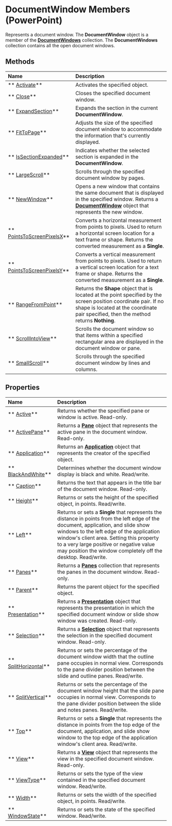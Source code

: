 
# DocumentWindow Members (PowerPoint)

Represents a document window. The  **DocumentWindow** object is a member of the **[DocumentWindows](84ed4b8c-593a-8100-d4b8-158115c4e84d.md)** collection. The  **DocumentWindows** collection contains all the open document windows.


## Methods



|**Name**|**Description**|
|:-----|:-----|
| ** [Activate](8b6c5ede-edaf-72f2-b0f5-de2418a5e0a2.md)**|Activates the specified object.|
| ** [Close](c7ba0097-5fa3-b0d0-234b-3cfe3e493522.md)**|Closes the specified document window.|
| ** [ExpandSection](bf4548ea-1459-9a2e-ad5a-e7d16c1b312d.md)**|Expands the section in the current  **DocumentWindow**.|
| ** [FitToPage](91ea2102-df12-20fe-cd16-e664832f9eb5.md)**|Adjusts the size of the specified document window to accommodate the information that's currently displayed.|
| ** [IsSectionExpanded](ab40cd63-7daa-4406-9311-869ffd281d9a.md)**|Indicates whether the selected section is expanded in the  **DocumentWindow**.|
| ** [LargeScroll](b74ecd74-acec-0d36-68c7-1848a99fe4c1.md)**|Scrolls through the specified document window by pages.|
| ** [NewWindow](1c9f4e37-4e40-8d0b-246b-f9897ad9a56a.md)**|Opens a new window that contains the same document that is displayed in the specified window. Returns a  **[DocumentWindow](567c5e66-8d68-a868-4072-b5358cf69546.md)** object that represents the new window.|
| ** [PointsToScreenPixelsX](6b5f2f58-41af-3620-74f3-1c4ec3922fc2.md)**|Converts a horizontal measurement from points to pixels. Used to return a horizontal screen location for a text frame or shape. Returns the converted measurement as a  **Single**.|
| ** [PointsToScreenPixelsY](0a5a96c6-3e91-31c6-ee60-ca1f8481daf0.md)**|Converts a vertical measurement from points to pixels. Used to return a vertical screen location for a text frame or shape. Returns the converted measurement as a  **Single**.|
| ** [RangeFromPoint](74bc61e5-6c6d-0510-b549-e325dd67c7a7.md)**|Returns the  **Shape** object that is located at the point specified by the screen position coordinate pair. If no shape is located at the coordinate pair specified, then the method returns **Nothing**.|
| ** [ScrollIntoView](1eee6b36-9f01-5204-dd75-1172f2e00577.md)**|Scrolls the document window so that items within a specified rectangular area are displayed in the document window or pane.|
| ** [SmallScroll](f6710bca-ad85-9257-061a-dbe5829d8b7b.md)**|Scrolls through the specified document window by lines and columns.|

## Properties



|**Name**|**Description**|
|:-----|:-----|
| ** [Active](bd68b587-0811-7f40-c0da-741e2305594b.md)**|Returns whether the specified pane or window is active. Read-only.|
| ** [ActivePane](8fa4c8a1-37b6-2676-1cfd-5fa2b130d2e3.md)**|Returns a  **[Pane](27862fd6-897d-893d-d5a8-b1e40b1b9d48.md)** object that represents the active pane in the document window. Read-only.|
| ** [Application](89843eab-4dde-131e-85ed-a6116a98ad46.md)**|Returns an  **[Application](978c2b99-4271-b953-4283-73b5f3d96f41.md)** object that represents the creator of the specified object.|
| ** [BlackAndWhite](1363b7df-8de5-955f-60a7-682cd6b4c848.md)**|Determines whether the document window display is black and white. Read/write.|
| ** [Caption](1f0334ee-d0fa-14d4-046b-d29ffddcfd53.md)**|Returns the text that appears in the title bar of the document window. Read-only.|
| ** [Height](a81aed0f-141c-a1ca-19f0-1584680ca726.md)**|Returns or sets the height of the specified object, in points. Read/write.|
| ** [Left](a6c8a129-b662-5fb7-4c5d-4f5d1c0aea34.md)**|Returns or sets a  **Single** that represents the distance in points from the left edge of the document, application, and slide show windows to the left edge of the application window's client area. Setting this property to a very large positive or negative value may position the window completely off the desktop. Read/write.|
| ** [Panes](1f26709d-8414-ee89-29d8-588c6787611a.md)**|Returns a  **[Panes](a6fe4d77-dff2-6e90-1df6-eb281bc46fa6.md)** collection that represents the panes in the document window. Read-only.|
| ** [Parent](275ed305-76f9-8dca-afb9-db206f6b128b.md)**|Returns the parent object for the specified object.|
| ** [Presentation](f009e2c3-aa08-09f0-c879-a25b8d1e0405.md)**|Returns a  **[Presentation](ec75cf52-69f8-d35b-0a26-4a8da8a9683f.md)** object that represents the presentation in which the specified document window or slide show window was created. Read-only.|
| ** [Selection](0cd670b2-53a5-87d7-8b38-761920dd9758.md)**|Returns a  **[Selection](a7def3bd-9dff-da53-152d-4fd686642413.md)** object that represents the selection in the specified document window. Read-only.|
| ** [SplitHorizontal](89ec538b-d8a3-23e8-a246-35c44884a432.md)**|Returns or sets the percentage of the document window width that the outline pane occupies in normal view. Corresponds to the pane divider position between the slide and outline panes. Read/write.|
| ** [SplitVertical](8a26332f-d00d-9816-30e1-48411db07a62.md)**|Returns or sets the percentage of the document window height that the slide pane occupies in normal view. Corresponds to the pane divider position between the slide and notes panes. Read/write.|
| ** [Top](ba51aa9d-772a-d854-a834-60907b304e78.md)**|Returns or sets a  **Single** that represents the distance in points from the top edge of the document, application, and slide show window to the top edge of the application window's client area. Read/write.|
| ** [View](6488ba10-744a-eb88-df8d-bf85e2f6711d.md)**|Returns a  **[View](333e8b59-398d-4575-d37b-bfb1d3503089.md)** object that represents the view in the specified document window. Read-only.|
| ** [ViewType](95eb4962-6d7a-41bd-fdae-757287f06350.md)**|Returns or sets the type of the view contained in the specified document window. Read/write.|
| ** [Width](ede3967a-5d52-ba5d-2279-ea7345a7d370.md)**|Returns or sets the width of the specified object, in points. Read/write.|
| ** [WindowState](7f0ce168-0339-03f0-11e4-dc7935c04b85.md)**|Returns or sets the state of the specified window. Read/write.|
